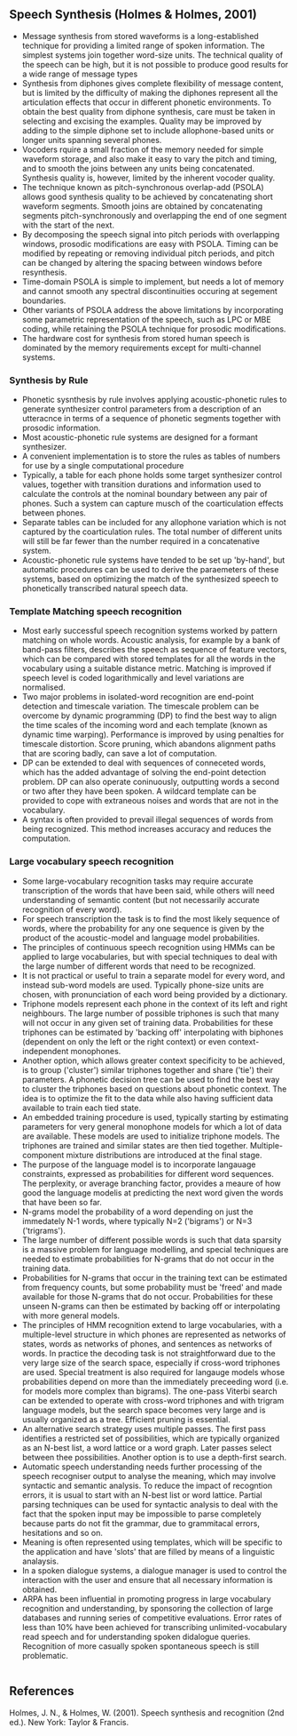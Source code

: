 
## Speech Synthesis (Holmes & Holmes, 2001)
- Message synthesis from stored waveforms is a long-established technique for providing a limited range of spoken information.  The simplest systems join together word-size units.  The technical quality of the speech can be high, but it is not possible to produce good results for a wide range of message types
- Synthesis from diphones gives complete flexibility of message content, but is limited by the difficulty of making the diphones represent all the articulation effects that occur in different phonetic environments.  To obtain the best quality from diphone synthesis, care must be taken in selecting and excising the examples.  Quality may be improved by adding to the simple diphone set to include allophone-based units or longer units spanning several phones.
- Vocoders rquire a small fraction of the memory needed for simple waveform storage, and also make it easy to vary the pitch and timing, and to smooth the joins between any units being concatenated.  Synthesis quality is, however, limited by the inherent vocoder quality.
- The technique known as pitch-synchronous overlap-add (PSOLA) allows good synthesis quality to be achieved by concatenating short waveform segments.  Smooth joins are obtained by concatenating segments pitch-synchronously and overlapping the end of one segment with the start of the next.
- By decomposing the speech signal into pitch periods with overlapping windows, prosodic modifications are easy with PSOLA.  Timing can be modified by repeating or removing individual pitch periods, and pitch can be changed by altering the spacing between windows before resynthesis.
- Time-domain PSOLA is simple to implement, but needs a lot of memory and cannot smooth any spectral discontinuities occuring at segement boundaries.
- Other variants of PSOLA address the above limitations by incorporating some parametric representation of the speech, such as LPC or MBE coding, while retaining the PSOLA technique for prosodic modifications.
- The hardware cost for synthesis from stored human speech is dominated by the memory requirements except for multi-channel systems.

### Synthesis by Rule
- Phonetic sysnthesis by rule involves applying acoustic-phonetic rules to generate synthesizer control parameters from a description of an utteracnce in terms of a sequence of phonetic segments together with prosodic information.
- Most acoustic-phonetic rule systems are designed for a formant synthesizer.
- A convenient implementation is to store the rules as tables of numbers for use by a single computational procedure
- Typically, a table for each phone holds some target synthesizer control values, together with transition durations and information used to calculate the controls at the nominal boundary between any pair of phones.  Such a system can capture musch of the coarticulation effects between phones.
- Separate tables can be included for any allophone variation which is not captured by the coarticulation rules.  The total number of different units will still be far fewer than the number required in a concatenative system.
- Acoustic-phonetic rule systems have tended to be set up 'by-hand', but automatic procedures can be used to derive the paraemeters of these systems, based on optimizing the match of the synthesized speech to phonetically transcribed natural speech data.


### Template Matching speech recognition
- Most early successful speech recognition systems worked by pattern matching on whole words.  Acoustic analysis, for example by a bank of band-pass filters, describes the speech as sequence of feature vectors, which can be compared with stored templates for all the words in the vocabulary using a suitable distance metric.  Matching is improved if speech level is coded logarithmically and level variations are normalised.
- Two major problems in isolated-word recognition are end-point detection and timescale variation.  The timescale problem can be overcome by dynamic programming (DP) to find the best way to align the time scales of the incoming word and each template (known as dynamic time warping).  Performance is improved by using penalties for timescale distortion.  Score pruning, which abandons alignment paths that are scoring badly, can save a lot of computation.  
- DP can be extended to deal with sequences of conneceted words, which has the added advantage of solving the end-point detection problem.  DP can also operate coninuously, outputting words a second or two after they have been spoken.  A wildcard template can be provided to cope with extraneous noises and words that are not in the vocabulary.
- A syntax is often provided to prevail illegal sequences of words from being recognized.  This method increases accuracy and reduces the computation.

### Large vocabulary speech recognition
- Some large-vocabulary recognition tasks may require accurate transcription of the words that have been said, while others will need understanding of semantic content (but not necessarily accurate recognition of every word).
- For speech transcription the task is to find the most likely sequence of words, where the probability for any one sequence is given by the product of the acoustic-model and language model probabilities.
- The principles of continuous speech recognition using HMMs can be applied to large vocabularies, but with special techniques to deal with the large number of different words that need to be recognized.
- It is not practical or useful to train a separate model for every word, and instead sub-word models are used.  Typically phone-size units are chosen, with pronunciation of each word being provided by a dictionary.
- Triphone models represent each phone in the context of its left and right neighbours.  The large number of possible triphones is such that many will not occur in any given set of training data.  Probabilities for these triphones can be estimated by 'backing off' interpolating with biphones (dependent on only the left or the right context) or even context-independent monophones.
- Another option, which allows greater context specificity to be achieved, is to group ('cluster') similar triphones together and share ('tie') their parameters.  A phonetic decision tree can be used to find the best way to cluster the triphones based on questions about phonetic context.  The idea is to optimize the fit to the data while also having sufficient data available to train each tied state.
- An embedded training procedure is used, typically starting by estimating parameters for very general monophone models for which a lot of data are available.  These models are used to initialize triphone models.  The triphones are trained and similar states are then tied together.  Multiple-component mixture distributions are introduced at the final stage.
- The purpose of the language model is to incorporate langauage constraints, expressed as probabilities for different word sequences.  The perplexity, or average branching factor, provides a meaure of how good the language modelis at predicting the next word given the words that have been so far.
- N-grams model the probability of a word depending on just the immedately N-1 words, where typically N=2 ('bigrams') or N=3 ('trigrams'). 
- The large number of different possible words is such that data sparsity is a massive problem for language modelling, and special techniques are needed to estimate probabilities for N-grams that do not occur in the training data.
- Probabilities for N-grams that occur in the training text can be estimated from frequency counts, but some probability must be 'freed' and made available for those N-grams that do not occur.  Probabilities for these unseen N-grams can then be estimated by backing off or interpolating with more general models.
- The principles of HMM recognition extend to large vocabularies, with a multiple-level structure in which phones are represented as networks of states, words as networks of phones, and sentences as networks of words.  In practice the decoding task is not straightforward due to the very large size of the search space, especially if cross-word triphones are used.  Special treatment is also required for langauge models whose probabilities depend on more than the immediately preceeding word (i.e. for models more complex than bigrams).  The one-pass Viterbi search can be extended to operate with cross-word triphones and with trigram language models, but the search space becomes very large and is usually organized as a tree.  Efficient pruning is essential.
- An alternative search strategy uses multiple passes.  The first pass identifies a restricted set of possibilities, which are typically organized as an N-best list, a word lattice or a word graph.  Later passes select between thee possibilities.  Another option is to use a depth-first search.
- Automatic speech understanding needs further processing of the speech recogniser output to analyse the meaning, which may involve syntactic and semantic analysis.  To reduce the impact of recogntion errors, it is usual to start with an N-best list or word lattice.  Partial parsing techniques can be used for syntactic analysis to deal with the fact that the spoken input may be impossible to parse completely because parts do not fit the grammar, due to grammitacal errors, hesitations and so on.
- Meaning is often represented using templates, which will be specific to the application and have 'slots' that are filled by means of a linguistic analaysis.
- In a spoken dialogue systems, a dialogue manager is used to control the interaction with the user and ensure that all necessary information is obtained.
- ARPA has been influential in promoting progress in large vocabulary recognition and understanding, by sponsoring the collection of large databases and running series of competitive evaluations.  Error rates of less than 10% have been achieved for transcribing unlimited-vocabulary read speech and for understanding spoken didalogue queries.  Recognition of more casually spoken spontaneous speech is still problematic.



```python

```

## References

Holmes, J. N., & Holmes, W. (2001). Speech synthesis and recognition (2nd ed.). New York: Taylor & Francis.
